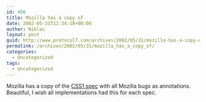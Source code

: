 ```yaml
---
id: 456
title: Mozilla has a copy of
date: 2002-05-31T11:34:18+00:00
author: Niklas
layout: post
guid: http://www.protocol7.com/archives/2002/05/31/mozilla-has-a-copy-of/
permalink: /archives/2002/05/31/mozilla_has_a_copy_of/
categories:
  - Uncategorized
tags:
  - Uncategorized
---
```

<div class='microid-724d6dace8bb11af8949f6c80dcbb466bb5885b0'>
  <p>
    Mozilla has a copy of the <a href="http://www.mozilla.org/docs/web-developer/bugspecs/REC-CSS1.html">CSS1 spec</a> with all Mozilla bugs as annotations. Beautiful, I wish all implementations had this for each spec.
  </p>
</div>